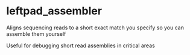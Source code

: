 # leftpad_assembler

Aligns sequencing reads to a short exact match you specify so you can assemble them yourself

Useful for debugging short read assemblies in critical areas

